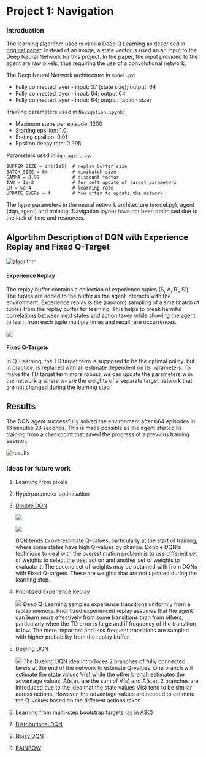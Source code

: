 # Project 1: Navigation

### Introduction

The learning algorithm used is vanilla Deep Q Learning as described in
[original paper](https://storage.googleapis.com/deepmind-media/dqn/DQNNaturePaper.pdf).
Instead of an image, a state vector is used an an input to the Deep Neural Network for this project.
In the paper, the input provided to the agent are raw pixels, thus requiring the use of a convolutional network.

The Deep Neural Network architecture in `model.py`:
* Fully connected layer - input: 37 (state size); output: 64
* Fully connected layer - input: 64; output 64
* Fully connected layer - input: 64; output: (action size)

Training parameters used in `Navigation.ipynb`:
* Maximum steps per episode: 1200
* Starting epsilion: 1.0
* Ending epsilion: 0.01
* Epsilion decay rate: 0.995

Parameters used in `dqn_agent.py`:
```
BUFFER_SIZE = int(1e5)  # replay buffer size
BATCH_SIZE = 64         # minibatch size
GAMMA = 0.99            # discount factor
TAU = 1e-3              # for soft update of target parameters
LR = 5e-4               # learning rate
UPDATE_EVERY = 4        # how often to update the network
```
The hyperparameters in the neural network architecture (model.py), agent (dqn_agent) and training (Navigation.ipynb) have not been optimised due to the lack of time and resources.
## Algortihm Description of DQN with Experience Replay and Fixed Q-Target

![algorithm](DQNAlgo.PNG)

#### Experience Replay

The replay buffer contains a collection of experience tuples (S, A, R', S')
The tuples are added to the buffer as the agent interacts with the environment.
Experience replay is the (random) sampling of a small batch of tuples from the replay buffer for learning.
This helps to break harmful correlations between next states and action taken while allowing the agent to learn from each tuple multiple times and recall rare occurrences.

![](TDerror.PNG)
#### Fixed Q-Targets

In Q-Learning, the TD target term is supposed to be the optimal policy. but in practice, is replaced with an estimate dependent on its parameters.
To make the TD target term more robust, we can update the parameters w in the network q
where w- are the weights of a separate target network that are not changed during the learning step
′
## Results

The DQN agent successfully solved the environment after 664 episodes in 13 minutes 28 seconds.
This is made possible as the agent started its training from a checkpoint that saved the progress of a previous training session.

![results](trainingplot.PNG)
### Ideas for future work

1. Learning from pixels
2. Hyperparameter optimisation
3. [Double DQN](https://arxiv.org/abs/1509.06461)

   ![](overestimation.PNG)

   ![](Double.PNG)

   DQN tends to overestimate Q-values, particularly at the start of training,
   where some states have high Q-values by chance. Double DQN's technique to deal with the overestimation problem
   is to use different set of weights to select the best action and another set of weights to evaluate it.
   The second set of weights may be obtained with from DQNs with Fixed Q-targets. These are weights that are not updated during the learning step.

4. [Prioritized Experience Replay](https://arxiv.org/abs/1511.05952)

   ![](PER.PNG)
   Deep Q-Learning samples experience transitions uniformly from a replay memory.
   Prioritized experienced replay assumes that the agent can learn more effectively
   from some transitions than from others, particularly when the TD error is large and if frequency of the transition is low.
   The more important and less frequent transitions are sampled with higher probability from the replay buffer.


5. [Dueling DQN](https://arxiv.org/abs/1511.06581)

   ![](Dueling.PNG)
   The Dueling DQN idea introduces 2 branches of fully connected layers at the end of the network to estimate Q-values.
   One branch will estimate the state values V(s) while the other branch estimates the advantage values, A(s,a).
   are the sum of V(s) and A(s,a).
   2 branches are introduced due to the idea that the state values V(s) tend to be similar across actions.
   However, the advantage values are needed to estimate the Q-values based on the different actions taken

6. [Learning from multi-step bootstrap targets (as in A3C)](https://arxiv.org/abs/1602.01783)
7. [Distributional DQN](https://arxiv.org/abs/1707.06887)
8. [Noisy DQN](https://arxiv.org/abs/1706.10295)
9. [RAINBOW](https://arxiv.org/abs/1710.02298)